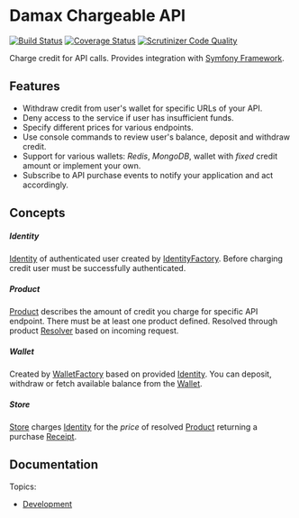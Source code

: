 # Damax Chargeable API

[![Build Status](https://travis-ci.org/lakiboy/damax-chargeable-api.svg?branch=master)](https://travis-ci.org/lakiboy/damax-chargeable-api) [![Coverage Status](https://coveralls.io/repos/lakiboy/damax-chargeable-api/badge.svg?branch=master&service=github)](https://coveralls.io/github/lakiboy/damax-chargeable-api?branch=master) [![Scrutinizer Code Quality](https://scrutinizer-ci.com/g/lakiboy/damax-chargeable-api/badges/quality-score.png?b=master)](https://scrutinizer-ci.com/g/lakiboy/damax-chargeable-api/?branch=master)

Charge credit for API calls. Provides integration with [Symfony Framework](https://github.com/symfony/symfony).

## Features

- Withdraw credit from user's wallet for specific URLs of your API.
- Deny access to the service if user has insufficient funds.
- Specify different prices for various endpoints.
- Use console commands to review user's balance, deposit and withdraw credit.
- Support for various wallets: _Redis_, _MongoDB_, wallet with _fixed_ credit amount or implement your own.
- Subscribe to API purchase events to notify your application and act accordingly.

## Concepts

##### Identity

[Identity](src/Identity/Identity.php) of authenticated user created by [IdentityFactory](src/Identity/IdentityFactory.php).
Before charging credit user must be successfully authenticated.

##### Product

[Product](src/Product/Product.php) describes the amount of credit you charge for specific API endpoint.
There must be at least one product defined. Resolved through product [Resolver](src/Product/Resolver.php) based on incoming request.

##### Wallet

Created by [WalletFactory](src/Wallet/WalletFactory.php) based on provided [Identity](src/Identity/Identity.php).
You can deposit, withdraw or fetch available balance from the [Wallet](src/Wallet/Wallet.php).

##### Store

[Store](src/Store/Store.php) charges [Identity](src/Identity/Identity.php) for the _price_ of resolved [Product](src/Product/Product.php) returning a purchase [Receipt](src/Store/Receipt.php).

## Documentation

Topics:

- [Development](doc/development.md)
